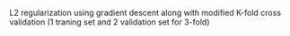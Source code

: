 L2 regularization using gradient descent along with modified K-fold cross validation (1 traning set and 2 validation set for 3-fold)
